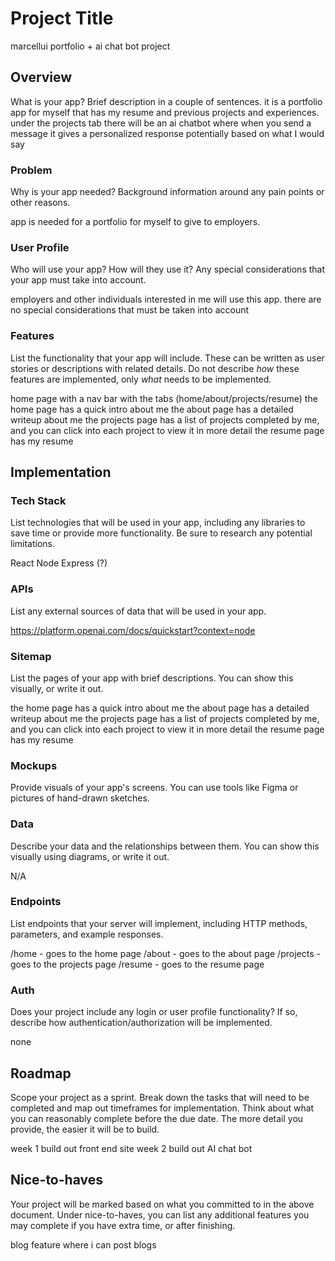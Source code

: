 # Project Title

marcellui portfolio + ai chat bot project

## Overview

What is your app? Brief description in a couple of sentences.
it is a portfolio app for myself that has my resume and previous projects and experiences.
under the projects tab there will be an ai chatbot where when you send a message it gives a personalized response potentially based on what I would say

### Problem

Why is your app needed? Background information around any pain points or other reasons.

app is needed for a portfolio for myself to give to employers.

### User Profile

Who will use your app? How will they use it? Any special considerations that your app must take into account.

employers and other individuals interested in me will use this app. there are no special considerations that must be taken into account

### Features

List the functionality that your app will include. These can be written as user stories or descriptions with related details. Do not describe _how_ these features are implemented, only _what_ needs to be implemented.

home page with a nav bar with the tabs (home/about/projects/resume)
the home page has a quick intro about me
the about page has a detailed writeup about me
the projects page has a list of projects completed by me, and you can click into each project to view it in more detail
the resume page has my resume

## Implementation

### Tech Stack

List technologies that will be used in your app, including any libraries to save time or provide more functionality. Be sure to research any potential limitations.

React
Node 
Express (?)

### APIs

List any external sources of data that will be used in your app.

https://platform.openai.com/docs/quickstart?context=node

### Sitemap

List the pages of your app with brief descriptions. You can show this visually, or write it out.

the home page has a quick intro about me
the about page has a detailed writeup about me
the projects page has a list of projects completed by me, and you can click into each project to view it in more detail
the resume page has my resume


### Mockups

Provide visuals of your app's screens. You can use tools like Figma or pictures of hand-drawn sketches.

### Data

Describe your data and the relationships between them. You can show this visually using diagrams, or write it out. 

N/A

### Endpoints

List endpoints that your server will implement, including HTTP methods, parameters, and example responses.

/home - goes to the home page
/about - goes to the about page
/projects - goes to the projects page
/resume - goes to the resume page


### Auth

Does your project include any login or user profile functionality? If so, describe how authentication/authorization will be implemented.

none

## Roadmap

Scope your project as a sprint. Break down the tasks that will need to be completed and map out timeframes for implementation. Think about what you can reasonably complete before the due date. The more detail you provide, the easier it will be to build.

week 1 build out front end site 
week 2 build out AI chat bot

## Nice-to-haves

Your project will be marked based on what you committed to in the above document. Under nice-to-haves, you can list any additional features you may complete if you have extra time, or after finishing.

blog feature where i can post blogs 
